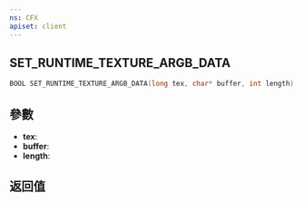 ```yaml
---
ns: CFX
apiset: client
---
```

## SET_RUNTIME_TEXTURE_ARGB_DATA

```c
BOOL SET_RUNTIME_TEXTURE_ARGB_DATA(long tex, char* buffer, int length);
```


## 參數
* **tex**: 
* **buffer**: 
* **length**: 

## 返回值
